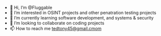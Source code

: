 - 👋 Hi, I’m @Fluggable
- 👀 I’m interested in OSINT projects and other penatration testing projects
- 🌱 I’m currently learning software development, and systems & security
- 💞️ I’m looking to collaborate on coding projects
- 📫 How to reach me tedtony45@gmail.cmom

<!---
Fluggable/Fluggable is a ✨ special ✨ repository because its `README.md` (this file) appears on your GitHub profile.
You can click the Preview link to take a look at your changes.
--->

